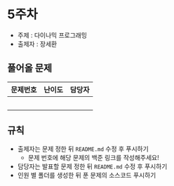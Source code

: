 # 5주차

- 주제 : 다이나믹 프로그래밍
- 출제자 : 장세환

## 풀어올 문제

| 문제번호 | 난이도 | 담당자 |
| :------: | :----: | :----: |
|          |        |        |
|          |        |        |
|          |        |        |
|          |        |        |
|          |        |        |

## 규칙

- 출제자는 문제 정한 뒤 `README.md` 수정 후 푸시하기
  - 문제 번호에 해당 문제의 백준 링크를 작성해주세요!
- 담당자는 발표할 문제 정한 뒤 `README.md` 수정 후 푸시하기
- 인원 별 폴더를 생성한 뒤 푼 문제의 소스코드 푸시하기

